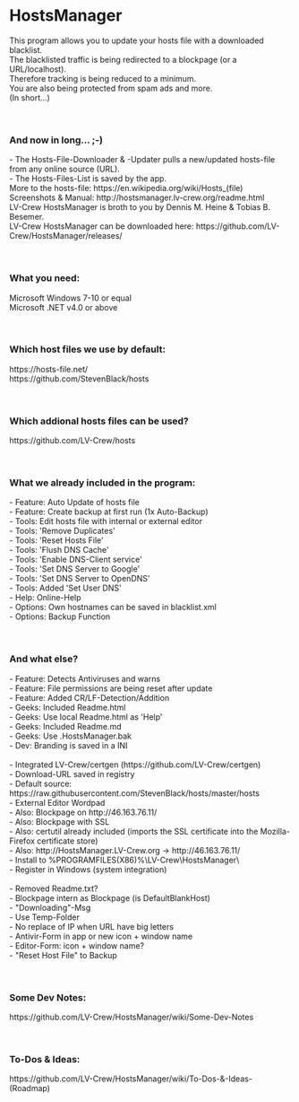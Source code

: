﻿# HostsManager
This program allows you to update your hosts file with a downloaded blacklist.<br>
The blacklisted traffic is being redirected to a blockpage (or a URL/localhost).<br>
Therefore tracking is being reduced to a minimum.<br>
You are also being protected from spam ads and more.<br>
(In short...)<br>
<br>
<br>
<h3><b>And now in long... ;-)</b></h3>
- The Hosts-File-Downloader & -Updater pulls a new/updated hosts-file from any online source (URL).<br>
- The Hosts-Files-List is saved by the app.<br>
More to the hosts-file: https://en.wikipedia.org/wiki/Hosts_(file)<br>
Screenshots & Manual: http://hostsmanager.lv-crew.org/readme.html<br>
LV-Crew HostsManager is broth to you by Dennis M. Heine & Tobias B. Besemer.<br>
LV-Crew HostsManager can be downloaded here: https://github.com/LV-Crew/HostsManager/releases/<br>
<br>
<br>
<h3><b>What you need:</b></h3>
Microsoft Windows 7-10 or equal<br>
Microsoft .NET v4.0 or above<br>
<br>
<br>
<h3><b>Which host files we use by default:</b></h3>
https://hosts-file.net/<br>
https://github.com/StevenBlack/hosts<br>
<br>
<br>
<h3><b>Which addional hosts files can be used?</b></h3>
https://github.com/LV-Crew/hosts<br>
<br>
<br>
<h3><b>What we already included in the program:</b></h3>
- Feature: Auto Update of hosts file<br>
- Feature: Create backup at first run (1x Auto-Backup)<br>
- Tools: Edit hosts file with internal or external editor<br>
- Tools: 'Remove Duplicates'<br>
- Tools: 'Reset Hosts File'<br>
- Tools: 'Flush DNS Cache'<br>
- Tools: 'Enable DNS-Client service'<br>
- Tools: 'Set DNS Server to Google'<br>
- Tools: 'Set DNS Server to OpenDNS'<br>
- Tools: Added 'Set User DNS'<br>
- Help: Online-Help<br>
- Options: Own hostnames can be saved in blacklist.xml<br>
- Options: Backup Function<br>
<br>
<br>
<h3><b>And what else?</b></h3>
- Feature: Detects Antiviruses and warns<br>
- Feature: File permissions are being reset after update<br>
- Feature: Added CR/LF-Detection/Addition<br>
- Geeks: Included Readme.html<br>
- Geeks: Use local Readme.html as 'Help'<br>
- Geeks: Included Readme.md<br>
- Geeks: Use .HostsManager.bak<br>
- Dev: Branding is saved in a INI<br>
<br>
- Integrated LV-Crew/certgen (https://github.com/LV-Crew/certgen)<br>
- Download-URL saved in registry<br>
- Default source: https://raw.githubusercontent.com/StevenBlack/hosts/master/hosts<br>
- External Editor Wordpad<br>
- Also: Blockpage on http://46.163.76.11/<br>
- Also: Blockpage with SSL<br>
- Also: certutil already included (imports the SSL certificate into the Mozilla-Firefox certificate store)<br>
- Also: http://HostsManager.LV-Crew.org -> http://46.163.76.11/<br>
- Install to %PROGRAMFILES(X86)%\LV-Crew\HostsManager\<br>
- Register in Windows (system integration)<br>
<br>
- Removed Readme.txt?<br>
- Blockpage intern as Blockpage (is DefaultBlankHost)<br>
- "Downloading"-Msg<br>
- Use Temp-Folder<br>
- No replace of IP when URL have big letters<br>
- Antivir-Form in app or new icon + window name<br>
- Editor-Form: icon + window name?<br>
- "Reset Host File" to Backup<br>
<br>
<br>
<h3><b>Some Dev Notes:</b></h3>
https://github.com/LV-Crew/HostsManager/wiki/Some-Dev-Notes<br>
<br>
<br>
<h3><b>To-Dos & Ideas:</b></h3>
https://github.com/LV-Crew/HostsManager/wiki/To-Dos-&-Ideas-(Roadmap)<br>
